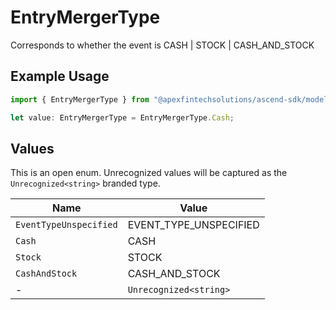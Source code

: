 # EntryMergerType

Corresponds to whether the event is CASH | STOCK | CASH_AND_STOCK

## Example Usage

```typescript
import { EntryMergerType } from "@apexfintechsolutions/ascend-sdk/models/components";

let value: EntryMergerType = EntryMergerType.Cash;
```

## Values

This is an open enum. Unrecognized values will be captured as the `Unrecognized<string>` branded type.

| Name                   | Value                  |
| ---------------------- | ---------------------- |
| `EventTypeUnspecified` | EVENT_TYPE_UNSPECIFIED |
| `Cash`                 | CASH                   |
| `Stock`                | STOCK                  |
| `CashAndStock`         | CASH_AND_STOCK         |
| -                      | `Unrecognized<string>` |